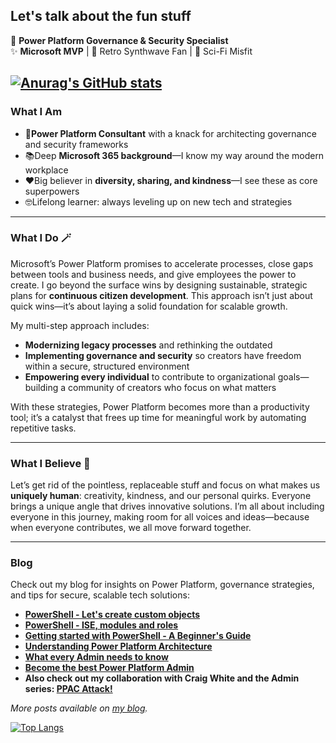 ## Let's talk about the fun stuff

🚀 **Power Platform Governance & Security Specialist**  
✨ **Microsoft MVP** | 🌌 Retro Synthwave Fan | 👾 Sci-Fi Misfit  

[![Anurag's GitHub stats](https://github-readme-stats.vercel.app/api?username=MichaelRoth42&show_icons=true&theme=ocean_dark)](https://github.com/anuraghazra/github-readme-stats)
---

### What I Am
- 🚀**Power Platform Consultant** with a knack for architecting governance and security frameworks  
- 📚Deep **Microsoft 365 background**—I know my way around the modern workplace  
- ❤️Big believer in **diversity, sharing, and kindness**—I see these as core superpowers  
- 🤓Lifelong learner: always leveling up on new tech and strategies  

---

### What I Do 🪄
Microsoft’s Power Platform promises to accelerate processes, close gaps between tools and business needs, and give employees the power to create. I go beyond the surface wins by designing sustainable, strategic plans for **continuous citizen development**. This approach isn’t just about quick wins—it’s about laying a solid foundation for scalable growth.  

My multi-step approach includes:  
- **Modernizing legacy processes** and rethinking the outdated  
- **Implementing governance and security** so creators have freedom within a secure, structured environment  
- **Empowering every individual** to contribute to organizational goals—building a community of creators who focus on what matters  

With these strategies, Power Platform becomes more than a productivity tool; it’s a catalyst that frees up time for meaningful work by automating repetitive tasks.

---

### What I Believe 🌈
Let’s get rid of the pointless, replaceable stuff and focus on what makes us **uniquely human**: creativity, kindness, and our personal quirks. Everyone brings a unique angle that drives innovative solutions. I’m all about including everyone in this journey, making room for all voices and ideas—because when everyone contributes, we all move forward together.

---

### Blog
Check out my blog for insights on Power Platform, governance strategies, and tips for secure, scalable tech solutions:

- **[PowerShell - Let's create custom objects](https://www.michaelroth42.com/post/2024-05-01-lets-create-custom-objects/)**
- **[PowerShell - ISE, modules and roles](https://www.michaelroth42.com/post/2024-04-16-ise-modules-and-roles-copy/)**
- **[Getting started with PowerShell - A Beginner's Guide](https://www.michaelroth42.com/post/2024-04-10-getting-started-with-powershell/)**
- **[Understanding Power Platform Architecture](https://www.michaelroth42.com/post/2024-04-02-understanding-power-platform-architecture-copy/)**
- **[What every Admin needs to know](https://www.michaelroth42.com/post/2024-03-19-what-every-admin-needs-to-know/)**
- **[Become the best Power Platform Admin](https://www.michaelroth42.com/post/2023-09-07-become-the-best-power-platform-admin/)**
- **Also check out my collaboration with Craig White and the Admin series: [PPAC Attack!](https://platformsofpower.net/ppac-attack/)**

*More posts available on [my blog](https://www.michaelroth42.com/).*


[![Top Langs](https://github-readme-stats.vercel.app/api/top-langs/?username=MichaelRoth42&layout=compact)](https://github.com/anuraghazra/github-readme-stats)
